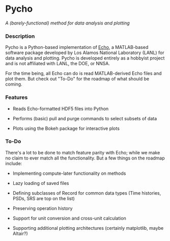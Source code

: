 # Pycho

*A (barely-functional) method for data analysis and plotting*

### Description

Pycho is a Python-based implementation of [Echo](https://github.com/lanl/EchoDemo), a MATLAB-based software package developed by Los Alamos National Laboratory (LANL) for data analysis and plotting.  Pycho is developed entirely as a hobbyist project and is not affiliated with LANL, the DOE, or NNSA.

For the time being, all Echo can do is read MATLAB-derived Echo files and plot them. But check out "To-Do" for the roadmap of what should be coming.

### Features

- Reads Echo-formatted HDF5 files into Python

- Performs (basic) pull and purge commands to select subsets of data

- Plots using the Bokeh package for interactive plots

### To-Do

There's a lot to be done to match feature parity with Echo; while we make no claim to ever match all the functionality. But a few things on the roadmap include:

- Implementing compute-later functionality on methods

- Lazy loading of saved files

- Defining subclasses of Record for common data types (Time histories, PSDs, SRS are top on the list)

- Preserving operation history

- Support for unit conversion and cross-unit calculation

- Supporting additional plotting architectures (certainly matplotlib, maybe Altair?)







### 
